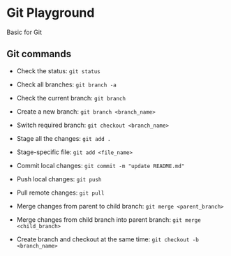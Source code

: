 # Git Playground

Basic for Git

## Git commands
- Check the status:
  `git status`

- Check all branches:
  `git branch -a`

- Check the current branch:
  `git branch`

- Create a new branch:
  `git branch <branch_name>`

- Switch required branch:
  `git checkout <branch_name>`

- Stage all the changes:
  `git add .`

- Stage-specific file:
  `git add <file_name>`

- Commit local changes:
  `git commit -m "update README.md"`

- Push local changes:
  `git push`

- Pull remote changes:
  `git pull`

- Merge changes from parent to child branch:
  `git merge <parent_branch>`

- Merge changes from child branch into parent branch:
  `git merge <child_branch>`

- Create branch and checkout at the same time:
  `git checkout -b <branch_name>`
